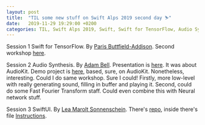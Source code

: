 ```yaml
---
layout: post
title:  "TIL some new stuff on Swift Alps 2019 second day ⛷"
date:   2019-11-29 19:29:00 +0200
categories: TIL, Swift Alps 2019, Swift, Swift for TensorFlow, Audio Synthesis, AudioKit, SwiftUI
---
```

Session 1 Swift for TensorFlow. By [Paris Buttfield-Addison](https://twitter.com/parisba). Second workshop [here](https://aiwithswift.com/events/swiftalps19).

Session 2 Audio Synthesis. By [Adam Bell](https://twitter.com/b3ll). Presentation is [here](https://my.pcloud.com/publink/show?code=XZA4RmkZI5LywklfUHbL5gUFeTacBBrPBc6y). It was about AudioKit. Demo project is [here](https://tiny.cc/audio-swift-alps-19), based, sure, on AudioKit. Nonetheless, interesting. Could I do same workshop. Sure I could! Firstly, more low-level with really generating sound, filling in buffer and playing it. Second, could do some Fast Fourier Transform staff. Could even combine this with Neural network stuff.

Session 3 SwiftUI. By [Lea Marolt Sonnenschein](https://twitter.com/hellosunschein). There's [repo](https://github.com/leamars/SwiftAlps2019), inside there's file [Instructions](https://github.com/leamars/SwiftAlps2019/blob/master/Instructions.pdf).
